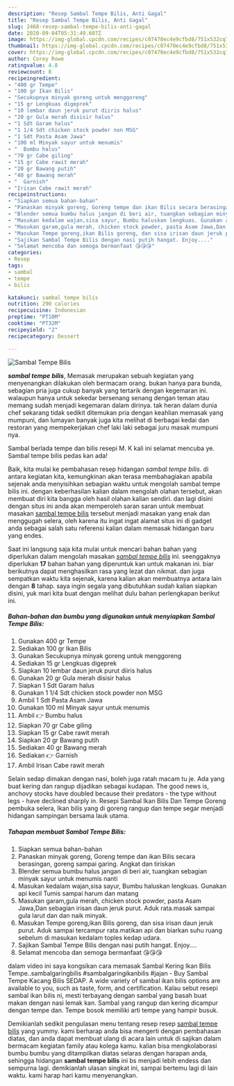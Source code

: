 ```yaml
---
description: "Resep Sambal Tempe Bilis, Anti Gagal"
title: "Resep Sambal Tempe Bilis, Anti Gagal"
slug: 2468-resep-sambal-tempe-bilis-anti-gagal
date: 2020-09-04T05:31:49.607Z
image: https://img-global.cpcdn.com/recipes/c07470ec4e9cfbd8/751x532cq70/sambal-tempe-bilis-foto-resep-utama.jpg
thumbnail: https://img-global.cpcdn.com/recipes/c07470ec4e9cfbd8/751x532cq70/sambal-tempe-bilis-foto-resep-utama.jpg
cover: https://img-global.cpcdn.com/recipes/c07470ec4e9cfbd8/751x532cq70/sambal-tempe-bilis-foto-resep-utama.jpg
author: Corey Rowe
ratingvalue: 4.8
reviewcount: 8
recipeingredient:
- "400 gr Tempe"
- "100 gr Ikan Bilis"
- "Secukupnya minyak goreng untuk menggoreng"
- "15 gr Lengkuas digeprek"
- "10 lembar daun jeruk purut diiris halus"
- "20 gr Gula merah disisir halus"
- "1 Sdt Garam halus"
- "1 1/4 Sdt chicken stock powder non MSG"
- "1 Sdt Pasta Asam Jawa"
- "100 ml Minyak sayur untuk menumis"
- "  Bumbu halus"
- "70 gr Cabe giling"
- "15 gr Cabe rawit merah"
- "20 gr Bawang putih"
- "40 gr Bawang merah"
- "  Garnish"
- "Irisan Cabe rawit merah"
recipeinstructions:
- "Siapkan semua bahan-bahan"
- "Panaskan minyak goreng, Goreng tempe dan ikan Bilis secara berasingan, goreng sampai garing. Angkat dan tiriskan"
- "Blender semua bumbu halus jangan di beri air, tuangkan sebagian minyak sayur untuk menumis nanti"
- "Masukan kedalam wajan,sisa sayur, Bumbu haluskan lengkuas. Gunakan api kecil Tumis sampai harum dan matang"
- "Masukan garam,gula merah, chicken stock powder, pasta Asam Jawa,Dan sebagian irisan daun jeruk purut. Aduk rata.masak sampai gula larut dan dan naik minyak."
- "Masukan Tempe goreng,ikan Bilis goreng, dan sisa irisan daun jeruk purut. Aduk sampai tercampur rata.matikan api dan biarkan suhu ruang sebelum di masukan kedalam toples kedap udara."
- "Sajikan Sambal Tempe Bilis dengan nasi putih hangat. Enjoy...."
- "Selamat mencoba dan semoga bermanfaat 😘😘😘"
categories:
- Resep
tags:
- sambal
- tempe
- bilis

katakunci: sambal tempe bilis 
nutrition: 290 calories
recipecuisine: Indonesian
preptime: "PT10M"
cooktime: "PT32M"
recipeyield: "2"
recipecategory: Dessert

---
```



![Sambal Tempe Bilis](https://img-global.cpcdn.com/recipes/c07470ec4e9cfbd8/751x532cq70/sambal-tempe-bilis-foto-resep-utama.jpg)

<b><i>sambal tempe bilis</i></b>, Memasak merupakan sebuah kegiatan yang menyenangkan dilakukan oleh bermacam orang. bukan hanya para bunda, sebagian pria juga cukup banyak yang tertarik dengan kegemaran ini. walaupun hanya untuk sekedar bersenang senang dengan teman atau memang sudah menjadi kegemaran dalam dirinya. tak heran dalam dunia chef sekarang tidak sedikit ditemukan pria dengan keahlian memasak yang mumpuni, dan lumayan banyak juga kita melihat di berbagai kedai dan restoran yang mempekerjakan chef laki laki sebagai juru masak mumpuni nya.

Sambal berlada tempe dan bilis resepi M. K kali ini selamat mencuba ye. Sambal tempe bilis pedas kan ada!

Baik, kita mulai ke pembahasan resep hidangan <i>sambal tempe bilis</i>. di antara kegiatan kita, kemungkinan akan terasa membahagiakan apabila sejenak anda menyisihkan sebagian waktu untuk mengolah sambal tempe bilis ini. dengan keberhasilan kalian dalam mengolah olahan tersebut, akan membuat diri kita bangga oleh hasil olahan kalian sendiri. dan lagi disini dengan situs ini anda akan memperoleh saran saran untuk membuat masakan <u>sambal tempe bilis</u> tersebut menjadi masakan yang enak dan menggugah selera, oleh karena itu ingat ingat alamat situs ini di gadget anda sebagai salah satu referensi kalian dalam memasak hidangan baru yang endes.


Saat ini langsung saja kita mulai untuk mencari bahan bahan yang diperlukan dalam mengolah masakan <u><i>sambal tempe bilis</i></u> ini. seenggaknya diperlukan <b>17</b> bahan bahan yang diperuntuk kan untuk makanan ini. biar berikutnya dapat menghasilkan rasa yang lezat dan nikmat. dan juga sempatkan waktu kita sejenak, karena kalian akan membuatnya antara lain dengan <b>8</b> tahap. saya ingin segala yang dibutuhkan sudah kalian siapkan disini, yuk mari kita buat dengan melihat dulu bahan perlengkapan berikut ini.

<!--inarticleads1-->

##### Bahan-bahan dan bumbu yang digunakan untuk menyiapkan Sambal Tempe Bilis:

1. Gunakan 400 gr Tempe
1. Sediakan 100 gr Ikan Bilis
1. Gunakan Secukupnya minyak goreng untuk menggoreng
1. Sediakan 15 gr Lengkuas digeprek
1. Siapkan 10 lembar daun jeruk purut diiris halus
1. Gunakan 20 gr Gula merah disisir halus
1. Siapkan 1 Sdt Garam halus
1. Gunakan 1 1/4 Sdt chicken stock powder non MSG
1. Ambil 1 Sdt Pasta Asam Jawa
1. Gunakan 100 ml Minyak sayur untuk menumis
1. Ambil  👉 Bumbu halus
1. Siapkan 70 gr Cabe giling
1. Siapkan 15 gr Cabe rawit merah
1. Siapkan 20 gr Bawang putih
1. Sediakan 40 gr Bawang merah
1. Sediakan  👉 Garnish
1. Ambil Irisan Cabe rawit merah


Selain sedap dimakan dengan nasi, boleh juga ratah macam tu je. Ada yang buat kering dan rangup dijadikan sebagai kudapan. The good news is, anchovy stocks have doubled because their predators - the type without legs - have declined sharply in. Resepi Sambal Ikan Bilis Dan Tempe Goreng pembuka selera, Ikan bilis yang di goreng rangup dan tempe segar menjadi hidangan sampingan bersama lauk utama. 

<!--inarticleads2-->

##### Tahapan membuat Sambal Tempe Bilis:

1. Siapkan semua bahan-bahan
1. Panaskan minyak goreng, Goreng tempe dan ikan Bilis secara berasingan, goreng sampai garing. Angkat dan tiriskan
1. Blender semua bumbu halus jangan di beri air, tuangkan sebagian minyak sayur untuk menumis nanti
1. Masukan kedalam wajan,sisa sayur, Bumbu haluskan lengkuas. Gunakan api kecil Tumis sampai harum dan matang
1. Masukan garam,gula merah, chicken stock powder, pasta Asam Jawa,Dan sebagian irisan daun jeruk purut. Aduk rata.masak sampai gula larut dan dan naik minyak.
1. Masukan Tempe goreng,ikan Bilis goreng, dan sisa irisan daun jeruk purut. Aduk sampai tercampur rata.matikan api dan biarkan suhu ruang sebelum di masukan kedalam toples kedap udara.
1. Sajikan Sambal Tempe Bilis dengan nasi putih hangat. Enjoy....
1. Selamat mencoba dan semoga bermanfaat 😘😘😘


dalam video ini saya kongsikan cara memasak Sambal Kering Ikan Bilis Tempe..sambalgaringbilis #sambalgaringikanbilis #jajan - Buy Sambal Tempe Kacang Bilis SEDAP. A wide variety of sambal ikan bilis options are available to you, such as taste, form, and certification. Kalau sebut resepi sambal ikan bilis ni, mesti terbayang dengan sambal yang basah buat makan dengan nasi lemak kan. Sambal yang rangup dan kering dicampur dengan tempe dan. Tempe bosok memiliki arti tempe yang hampir busuk. 

Demikianlah sedikit pengulasan menu tentang resep resep <u>sambal tempe bilis</u> yang yummy. kami berharap anda bisa mengerti dengan pembahasan diatas, dan anda dapat membuat ulang di acara lain untuk di sajikan dalam bermacam kegiatan family atau kolega kamu. kalian bisa mengkolaborasi bumbu bumbu yang ditampilkan diatas selaras dengan harapan anda, sehingga hidangan <b>sambal tempe bilis</b> ini bs menjadi lebih endess dan sempurna lagi. demikianlah ulasan singkat ini, sampai bertemu lagi di lain waktu. kami harap hari kamu menyenangkan.
